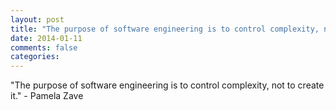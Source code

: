 ```yaml
---
layout: post
title: "The purpose of software engineering is to control complexity, not to create it."
date: 2014-01-11
comments: false
categories: 
---
```


<span class='quote'>"The purpose of software engineering is to control complexity, not to create it."</span>
<span class='by'>- Pamela Zave</span>
